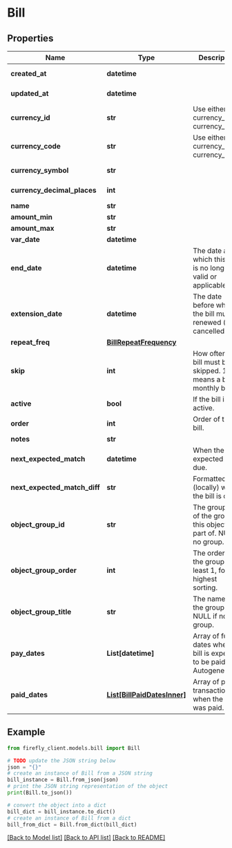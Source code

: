 # Bill


## Properties

Name | Type | Description | Notes
------------ | ------------- | ------------- | -------------
**created_at** | **datetime** |  | [optional] [readonly] 
**updated_at** | **datetime** |  | [optional] [readonly] 
**currency_id** | **str** | Use either currency_id or currency_code | [optional] 
**currency_code** | **str** | Use either currency_id or currency_code | [optional] 
**currency_symbol** | **str** |  | [optional] [readonly] 
**currency_decimal_places** | **int** |  | [optional] [readonly] 
**name** | **str** |  | 
**amount_min** | **str** |  | 
**amount_max** | **str** |  | 
**var_date** | **datetime** |  | 
**end_date** | **datetime** | The date after which this bill is no longer valid or applicable | [optional] 
**extension_date** | **datetime** | The date before which the bill must be renewed (or cancelled) | [optional] 
**repeat_freq** | [**BillRepeatFrequency**](BillRepeatFrequency.md) |  | 
**skip** | **int** | How often the bill must be skipped. 1 means a bi-monthly bill. | [optional] 
**active** | **bool** | If the bill is active. | [optional] 
**order** | **int** | Order of the bill. | [optional] 
**notes** | **str** |  | [optional] 
**next_expected_match** | **datetime** | When the bill is expected to be due. | [optional] [readonly] 
**next_expected_match_diff** | **str** | Formatted (locally) when the bill is due. | [optional] [readonly] 
**object_group_id** | **str** | The group ID of the group this object is part of. NULL if no group. | [optional] 
**object_group_order** | **int** | The order of the group. At least 1, for the highest sorting. | [optional] [readonly] 
**object_group_title** | **str** | The name of the group. NULL if no group. | [optional] 
**pay_dates** | **List[datetime]** | Array of future dates when the bill is expected to be paid. Autogenerated. | [optional] [readonly] 
**paid_dates** | [**List[BillPaidDatesInner]**](BillPaidDatesInner.md) | Array of past transactions when the bill was paid. | [optional] [readonly] 

## Example

```python
from firefly_client.models.bill import Bill

# TODO update the JSON string below
json = "{}"
# create an instance of Bill from a JSON string
bill_instance = Bill.from_json(json)
# print the JSON string representation of the object
print(Bill.to_json())

# convert the object into a dict
bill_dict = bill_instance.to_dict()
# create an instance of Bill from a dict
bill_from_dict = Bill.from_dict(bill_dict)
```
[[Back to Model list]](../README.md#documentation-for-models) [[Back to API list]](../README.md#documentation-for-api-endpoints) [[Back to README]](../README.md)


